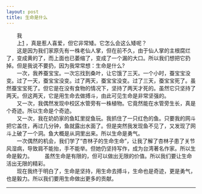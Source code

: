```yaml
---
layout: post
title: 生命是什么
---
```



　　我  
　　上[1] ，真是惹人喜爱，但它非常矮。它怎么会这么矮呢？  
　　这是因为我们家原先有一株老仙人掌，但在前不久，由于仙人掌的主根腐烂了，变成黄的了，而上面也已萎缩了，变成了一个漏的大口。所以我们想把它扔掉。但是我说不要扔，因为我常常想：生命是什么?  
　　一次，我养蚕宝宝。一次忘找到桑叶，让它饿了三天。一个小时，蚕宝宝没变。过了一天，蚕宝宝没变。过了两天，蚕宝宝没变。过了三天，蚕宝宝死了。虽然蚕宝宝死了。但它是在没有食物的情况下，坚持了两天才死的。虽然它只坚持了两天。但这两天，它是用生命去做搏斗，由此可见生命是非常坚强的。  
　　又一次，我偶然发现中校区水管旁有一株植物。它竟然能在水管旁生长，真是个奇迹。所以生命是个奇迹。  
　　又一次，我在奶奶家的鱼缸里捉鱼玩。我抓住了一只红色的鱼。只要我的网斗把它盖住，再过几分钟，鱼就露出水面了。但是突然我发现鱼不见了，又发现了网斗上破了一个洞。鱼大概是从洞里出来。所以生命是勇气。  
　　一次偶然的机会，我们学了“杏林子的生命生命”，让我了解了杏林子患了关节风湿病，导致肩不能抬，手不能举。但她仍坚持写作，成为台湾著名作家。所以生命是毅力。
　　虽然生命是有限的，但可以做出无限的价值。所以我们要让生命活出无限的精彩。  
　　现在我终于明白了，生命是坚持，用生命去搏斗，生命也是奇迹，更是勇气，也是毅力。所以我们要用生命做出更多的贡献。  

***
[1]: 原文如此。